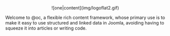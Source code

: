 
<center>![one|content](img/logoflat2.gif)</center>

Welcome to @oc, a flexible rich content framework, whose primary use is to make it easy to use structured and linked data in Joomla, avoiding having to squeeze it into articles or writing code. 
